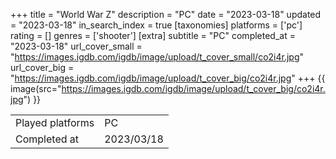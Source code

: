 +++
title = "World War Z"
description = "PC"
date = "2023-03-18"
updated = "2023-03-18"
in_search_index = true
[taxonomies]
platforms = ['pc']
rating = []
genres = ['shooter']
[extra]
subtitle = "PC"
completed_at = "2023-03-18"
url_cover_small = "https://images.igdb.com/igdb/image/upload/t_cover_small/co2i4r.jpg"
url_cover_big = "https://images.igdb.com/igdb/image/upload/t_cover_big/co2i4r.jpg"
+++
{{ image(src="https://images.igdb.com/igdb/image/upload/t_cover_big/co2i4r.jpg") }}

|              |            |
| ------------ | ---------- |
| Played platforms    | PC |
| Completed at | 2023/03/18 |



